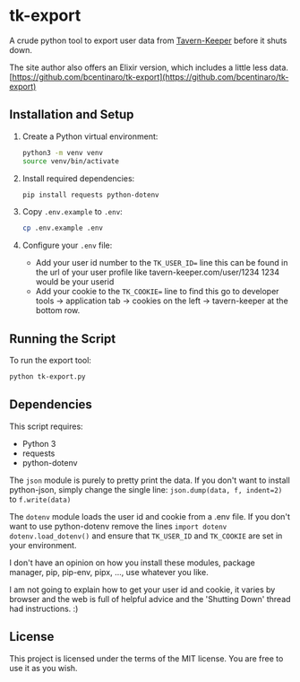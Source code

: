 # tk-export

A crude python tool to export user data from
[Tavern-Keeper](https://www.tavern-keeper.com) before it shuts down.

The site author also offers an Elixir version, which includes a little less
data.
[https://github.com/bcentinaro/tk-export](https://github.com/bcentinaro/tk-export)

## Installation and Setup

1. Create a Python virtual environment:
   ```bash
   python3 -m venv venv
   source venv/bin/activate
   ```

2. Install required dependencies:
   ```bash
   pip install requests python-dotenv
   ```

3. Copy `.env.example` to `.env`:
   ```bash
   cp .env.example .env
   ```

4. Configure your `.env` file:
   - Add your user id number to the `TK_USER_ID=` line this can be found in the url of your user profile like tavern-keeper.com/user/1234 1234 would be your userid
   - Add your cookie to the `TK_COOKIE=` line to find this go to developer tools -> application tab -> cookies on the left -> tavern-keeper at the bottom row. 

## Running the Script

To run the export tool:
```bash
python tk-export.py
```

## Dependencies

This script requires:
- Python 3
- requests
- python-dotenv

The `json` module is purely to pretty print the data.
If you don't want to install python-json, simply change the single line:
`json.dump(data, f, indent=2)`
to
`f.write(data)`

The `dotenv` module loads the user id and cookie from a .env file.
If you don't want to use python-dotenv remove the lines
`import dotenv`
`dotenv.load_dotenv()`
and ensure that `TK_USER_ID` and `TK_COOKIE` are set in your environment.

I don't have an opinion on how you install these modules, package manager, pip,
pip-env, pipx, ..., use whatever you like.

I am not going to explain how to get your user id and cookie, it varies by
browser and the web is full of helpful advice and the 'Shutting Down' thread
had instructions. :)

## License

This project is licensed under the terms of the MIT license.
You are free to use it as you wish.
